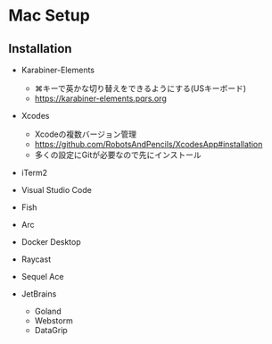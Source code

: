 # Mac Setup

## Installation

- Karabiner-Elements
  - ⌘キーで英かな切り替えをできるようにする(USキーボード)
  - https://karabiner-elements.pqrs.org

- Xcodes
  - Xcodeの複数バージョン管理
  - https://github.com/RobotsAndPencils/XcodesApp#installation
  - 多くの設定にGitが必要なので先にインストール
  
- iTerm2
- Visual Studio Code
- Fish
- Arc
- Docker Desktop
- Raycast
- Sequel Ace

- JetBrains
  - Goland
  - Webstorm
  - DataGrip
